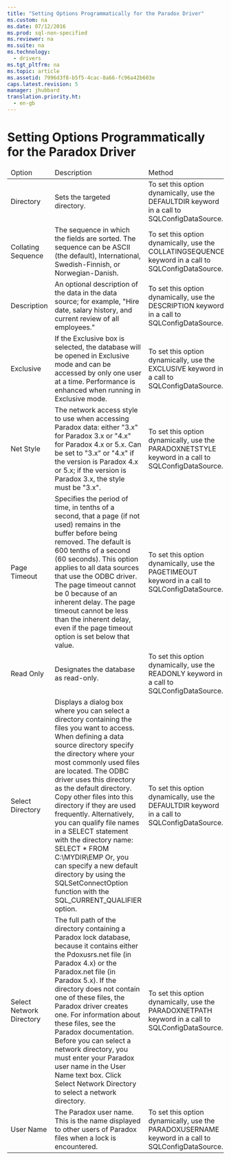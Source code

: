 ```yaml
---
title: "Setting Options Programmatically for the Paradox Driver"
ms.custom: na
ms.date: 07/12/2016
ms.prod: sql-non-specified
ms.reviewer: na
ms.suite: na
ms.technology: 
  - drivers
ms.tgt_pltfrm: na
ms.topic: article
ms.assetid: 7996d3f8-b5f5-4cac-8a66-fc96a42b603e
caps.latest.revision: 5
manager: jhubbard
translation.priority.ht: 
  - en-gb
---
```

# Setting Options Programmatically for the Paradox Driver
<?xml version="1.0" encoding="utf-8"?>
<developerConceptualDocument xmlns="http://ddue.schemas.microsoft.com/authoring/2003/5" xmlns:xlink="http://www.w3.org/1999/xlink" xmlns:xsi="http://www.w3.org/2001/XMLSchema-instance" xsi:schemaLocation="http://ddue.schemas.microsoft.com/authoring/2003/5 http://dduestorage.blob.core.windows.net/ddueschema/developer.xsd">
  <introduction>
    <table xmlns:caps="http://schemas.microsoft.com/build/caps/2013/11">
      <thead>
        <tr>
          <TD>
            <para>Option</para>
          </TD>
          <TD>
            <para>Description</para>
          </TD>
          <TD>
            <para>Method</para>
          </TD>
        </tr>
      </thead>
      <tbody>
        <tr>
          <TD>
            <para>Directory</para>
          </TD>
          <TD>
            <para>Sets the targeted directory.</para>
          </TD>
          <TD>
            <para>To set this option dynamically, use the <legacyBold>DEFAULTDIR</legacyBold> keyword in a call to <legacyLink xlink:href="59e84c4e-debe-49d7-b97b-84c736b0c793">SQLConfigDataSource</legacyLink>.</para>
          </TD>
        </tr>
        <tr>
          <TD>
            <para>Collating Sequence</para>
          </TD>
          <TD>
            <para>The sequence in which the fields are sorted.</para>
            <para>The sequence can be ASCII (the default), International, Swedish-Finnish, or Norwegian-Danish.</para>
          </TD>
          <TD>
            <para>To set this option dynamically, use the <legacyBold>COLLATINGSEQUENCE</legacyBold> keyword in a call to <legacyLink xlink:href="59e84c4e-debe-49d7-b97b-84c736b0c793">SQLConfigDataSource</legacyLink>.</para>
          </TD>
        </tr>
        <tr>
          <TD>
            <para>Description</para>
          </TD>
          <TD>
            <para>An optional description of the data in the data source; for example, "Hire date, salary history, and current review of all employees."</para>
          </TD>
          <TD>
            <para>To set this option dynamically, use the <legacyBold>DESCRIPTION</legacyBold> keyword in a call to <legacyLink xlink:href="59e84c4e-debe-49d7-b97b-84c736b0c793">SQLConfigDataSource</legacyLink>.</para>
          </TD>
        </tr>
        <tr>
          <TD>
            <para>Exclusive</para>
          </TD>
          <TD>
            <para>If the <legacyBold>Exclusive</legacyBold> box is selected, the database will be opened in Exclusive mode and can be accessed by only one user at a time. Performance is enhanced when running in Exclusive mode.</para>
          </TD>
          <TD>
            <para>To set this option dynamically, use the <legacyBold>EXCLUSIVE</legacyBold> keyword in a call to <legacyLink xlink:href="59e84c4e-debe-49d7-b97b-84c736b0c793">SQLConfigDataSource</legacyLink>.</para>
          </TD>
        </tr>
        <tr>
          <TD>
            <para>Net Style</para>
          </TD>
          <TD>
            <para>The network access style to use when accessing Paradox data: either "3.<legacyItalic>x</legacyItalic>" for Paradox 3.<legacyItalic>x</legacyItalic> or "4.<legacyItalic>x</legacyItalic>" for Paradox 4.<legacyItalic>x</legacyItalic> or 5.<legacyItalic>x</legacyItalic>. Can be set to "3.<legacyItalic>x</legacyItalic>" or "4.<legacyItalic>x</legacyItalic>" if the version is Paradox 4.<legacyItalic>x</legacyItalic> or 5.<legacyItalic>x</legacyItalic>; if the version is Paradox 3.<legacyItalic>x</legacyItalic>, the style must be "3.<legacyItalic>x</legacyItalic>".</para>
          </TD>
          <TD>
            <para>To set this option dynamically, use the <legacyBold>PARADOXNETSTYLE</legacyBold> keyword in a call to <legacyLink xlink:href="59e84c4e-debe-49d7-b97b-84c736b0c793">SQLConfigDataSource</legacyLink>.</para>
          </TD>
        </tr>
        <tr>
          <TD>
            <para>Page Timeout</para>
          </TD>
          <TD>
            <para>Specifies the period of time, in tenths of a second, that a page (if not used) remains in the buffer before being removed. The default is 600 tenths of a second (60 seconds). This option applies to all data sources that use the ODBC driver.</para>
            <para>The page timeout cannot be 0 because of an inherent delay. The page timeout cannot be less than the inherent delay, even if the page timeout option is set below that value.</para>
          </TD>
          <TD>
            <para>To set this option dynamically, use the <legacyBold>PAGETIMEOUT</legacyBold> keyword in a call to <legacyLink xlink:href="59e84c4e-debe-49d7-b97b-84c736b0c793">SQLConfigDataSource</legacyLink>.</para>
          </TD>
        </tr>
        <tr>
          <TD>
            <para>Read Only</para>
          </TD>
          <TD>
            <para>Designates the database as read-only.</para>
          </TD>
          <TD>
            <para>To set this option dynamically, use the <legacyBold>READONLY</legacyBold> keyword in a call to <legacyLink xlink:href="59e84c4e-debe-49d7-b97b-84c736b0c793">SQLConfigDataSource</legacyLink>.</para>
          </TD>
        </tr>
        <tr>
          <TD>
            <para>Select Directory</para>
          </TD>
          <TD>
            <para>Displays a dialog box where you can select a directory containing the files you want to access.</para>
            <para>When defining a data source directory specify the directory where your most commonly used files are located. The ODBC driver uses this directory as the default directory. Copy other files into this directory if they are used frequently. Alternatively, you can qualify file names in a SELECT statement with the directory name:</para>
            <para>SELECT * FROM C:\MYDIR\EMP</para>
            <para>Or, you can specify a new default directory by using the <legacyBold>SQLSetConnectOption</legacyBold> function with the SQL_CURRENT_QUALIFIER option.</para>
          </TD>
          <TD>
            <para>To set this option dynamically, use the <legacyBold>DEFAULTDIR</legacyBold> keyword in a call to <legacyLink xlink:href="59e84c4e-debe-49d7-b97b-84c736b0c793">SQLConfigDataSource</legacyLink>.</para>
          </TD>
        </tr>
        <tr>
          <TD>
            <para>Select Network Directory</para>
          </TD>
          <TD>
            <para>The full path of the directory containing a Paradox lock database, because it contains either the Pdoxusrs.net file (in Paradox 4.<legacyItalic>x</legacyItalic>) or the Paradox.net file (in Paradox 5.<legacyItalic>x</legacyItalic>). If the directory does not contain one of these files, the Paradox driver creates one. For information about these files, see the Paradox documentation.</para>
            <para>Before you can select a network directory, you must enter your Paradox user name in the <legacyBold>User Name</legacyBold> text box. Click <legacyBold>Select Network Directory</legacyBold> to select a network directory.</para>
          </TD>
          <TD>
            <para>To set this option dynamically, use the <legacyBold>PARADOXNETPATH</legacyBold> keyword in a call to <legacyLink xlink:href="59e84c4e-debe-49d7-b97b-84c736b0c793">SQLConfigDataSource</legacyLink>.</para>
          </TD>
        </tr>
        <tr>
          <TD>
            <para>User Name</para>
          </TD>
          <TD>
            <para>The Paradox user name. This is the name displayed to other users of Paradox files when a lock is encountered.</para>
          </TD>
          <TD>
            <para>To set this option dynamically, use the <legacyBold>PARADOXUSERNAME</legacyBold> keyword in a call to <legacyLink xlink:href="59e84c4e-debe-49d7-b97b-84c736b0c793">SQLConfigDataSource</legacyLink>.</para>
          </TD>
        </tr>
      </tbody>
    </table>
  </introduction>
  <relatedTopics />
</developerConceptualDocument>
